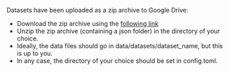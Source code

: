 Datasets have been uploaded as a zip archive to Google Drive:
- Download the zip archive using the [following link](https://drive.google.com/file/d/1gjaWxg22OTOnQOxp9OVN2aFfqXY0xaYl/view?usp=sharing)
- Unzip the zip archive (containing a json folder) in the directory of your choice.
- Ideally, the data files should go in data/datasets/dataset_name, but this is up to you.
- In any case, the directory of your choice should be set in config.toml.
